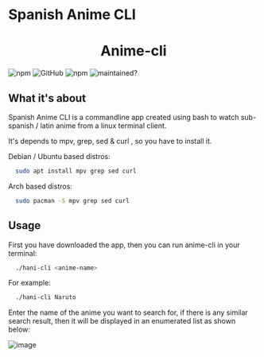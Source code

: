# Spanish Anime CLI
<div align="center">
  <h1>Anime-cli</h1>
 </div>

![npm](https://img.shields.io/npm/v/@genzyy/anime-cli?color=pink&style=for-the-badge)
![GitHub](https://img.shields.io/github/license/genzyy/anime-cli?style=for-the-badge)
![npm](https://img.shields.io/npm/dw/@genzyy/anime-cli?color=orange&style=for-the-badge)
![maintained?](https://img.shields.io/badge/maintained%3F-YES-important?style=for-the-badge)

## What it's about

Spanish Anime CLI is a commandline app created using bash to watch sub-spanish / latin anime from a linux terminal client. 

It's depends to mpv, grep, sed & curl , so you have to install it.

Debian / Ubuntu based distros:
```bash
  sudo apt install mpv grep sed curl
```
Arch based distros:
```bash
  sudo pacman -S mpv grep sed curl
```

## Usage

First you have downloaded the app, then you can run anime-cli in your terminal:
```bash
  ./hani-cli <anime-name>
```

For example:

```bash
  ./hani-cli Naruto
```

Enter the name of the anime you want to search for, if there is any similar search result, then it will be displayed in an enumerated list as shown below:

![image](https://user-images.githubusercontent.com/85375012/212786589-c86a0956-ff4e-497a-92e9-739022e102b2.png)
